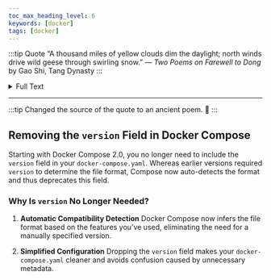 ```yaml
---
toc_max_heading_level: 6
keywords: [docker]
tags: [docker]
---
```


:::tip Quote
“A thousand miles of yellow clouds dim the daylight; north winds drive wild geese through swirling snow.”
— *Two Poems on Farewell to Dong* by Gao Shi, Tang Dynasty
:::

<details>  
  <summary>Full Text</summary>  
  A thousand miles of yellow clouds dim the daylight; north winds drive wild geese through swirling snow.  
    Do not worry that no kindred spirits lie ahead; everyone under heaven knows you.  
    With six wings I flutter, pitying myself—more than ten years since I left the capital.  
    A man’s poverty and lowliness are no shame, yet today we meet with no money for wine.  
</details>  

---

:::tip
Changed the source of the quote to an ancient poem. :tada:
:::

## Removing the `version` Field in Docker Compose

Starting with Docker Compose 2.0, you no longer need to include the `version` field in your `docker-compose.yaml`. Whereas earlier versions required `version` to determine the file format, Compose now auto-detects the format and thus deprecates this field.

### Why Is `version` No Longer Needed?

1. **Automatic Compatibility Detection**
   Docker Compose now infers the file format based on the features you’ve used, eliminating the need for a manually specified version.

2. **Simplified Configuration**
   Dropping the `version` field makes your `docker-compose.yaml` cleaner and avoids confusion caused by unnecessary metadata.
